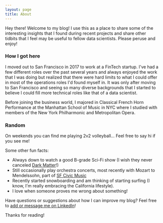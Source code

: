 ```yaml
---
layout: page
title: About
---
```


<p class="message">
  Hey there! Welcome to my blog! I use this as a place to share some of the interesting insights that I found during recent projects and share other tidbits that I feel may be useful to fellow data scientists. Please peruse and enjoy!
</p>

### How I got here  
I moved out to San Francisco in 2017 to work at a FinTech startup. I've had a few different roles over the past several years and always enjoyed the work that I was doing but realized that there were hard limits to what I could offer in most of the operations roles I'd found myself in. It was only after moving to San Francisco and seeing so many diverse backgrounds that I started to believe I could fill more technical roles like that of a data scientist.  

Before joining the business world, I majored in Classical French Horn Performance at the Manhattan School of Music in NYC where I studied with members of the New York Philharmonic and Metropolitan Opera.  

### Random

On weekends you can find me playing 2v2 volleyball... Feel free to say hi if you see me!

Some other fun facts:

* Always down to watch a good B-grade Sci-Fi show (I wish they never canceled [Dark Matter](https://en.wikipedia.org/wiki/Dark_Matter_(TV_series))!)
* Still occasionally play orchestra concerts, most recently with Mozart to Mendelssohn, part of [SF Civic Music](https://www.sfcivicmusic.org/)
* Recently started snowboarding and am thinking of starting surfing (I know, I'm really embracing the California lifestyle).
* I love when someone proves me wrong about something! 

Have questions or suggestions about how I can improve my blog? Feel free to [add or message me on LinkedIn](https://www.linkedin.com/in/keith-kirkpatrick/)!

Thanks for reading!
